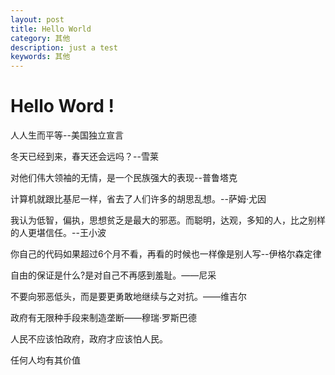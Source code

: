 ```yaml
---
layout: post
title: Hello World
category: 其他
description: just a test
keywords: 其他
---
```

Hello Word !
==========

人人生而平等--美国独立宣言

冬天已经到来，春天还会远吗？--雪莱
<!--more-->
对他们伟大领袖的无情，是一个民族强大的表现--普鲁塔克

计算机就跟比基尼一样，省去了人们许多的胡思乱想。--萨姆·尤因

我认为低智，偏执，思想贫乏是最大的邪恶。而聪明，达观，多知的人，比之别样的人更堪信任。--王小波

你自己的代码如果超过6个月不看，再看的时候也一样像是别人写--伊格尔森定律

自由的保证是什么?是对自己不再感到羞耻。——尼采

不要向邪恶低头，而是要更勇敢地继续与之对抗。——维吉尔

政府有无限种手段来制造垄断——穆瑞·罗斯巴德

人民不应该怕政府，政府才应该怕人民。

任何人均有其价值
